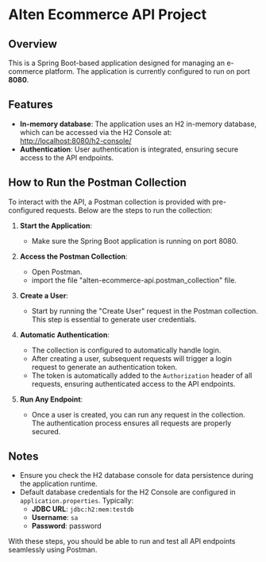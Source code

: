 # Alten Ecommerce API Project

## Overview

This is a Spring Boot-based application designed for managing an e-commerce platform. The application is currently configured to run on port **8080**.

## Features

- **In-memory database**: The application uses an H2 in-memory database, which can be accessed via the H2 Console at:\
  [http://localhost:8080/h2-console/](http://localhost:8080/h2-console/)
- **Authentication**: User authentication is integrated, ensuring secure access to the API endpoints.

## How to Run the Postman Collection

To interact with the API, a Postman collection is provided with pre-configured requests. Below are the steps to run the collection:

1. **Start the Application**:

    - Make sure the Spring Boot application is running on port 8080.

2. **Access the Postman Collection**:

    - Open Postman.
    - import the file "alten-ecommerce-api.postman_collection" file.

3. **Create a User**:

    - Start by running the "Create User" request in the Postman collection. This step is essential to generate user credentials.

4. **Automatic Authentication**:

    - The collection is configured to automatically handle login.
    - After creating a user, subsequent requests will trigger a login request to generate an authentication token.
    - The token is automatically added to the `Authorization` header of all requests, ensuring authenticated access to the API endpoints.

5. **Run Any Endpoint**:

    - Once a user is created, you can run any request in the collection. The authentication process ensures all requests are properly secured.

## Notes

- Ensure you check the H2 database console for data persistence during the application runtime.
- Default database credentials for the H2 Console are configured in `application.properties`. Typically:
    - **JDBC URL**: `jdbc:h2:mem:testdb`
    - **Username**: `sa`
    - **Password**: password

With these steps, you should be able to run and test all API endpoints seamlessly using Postman.


